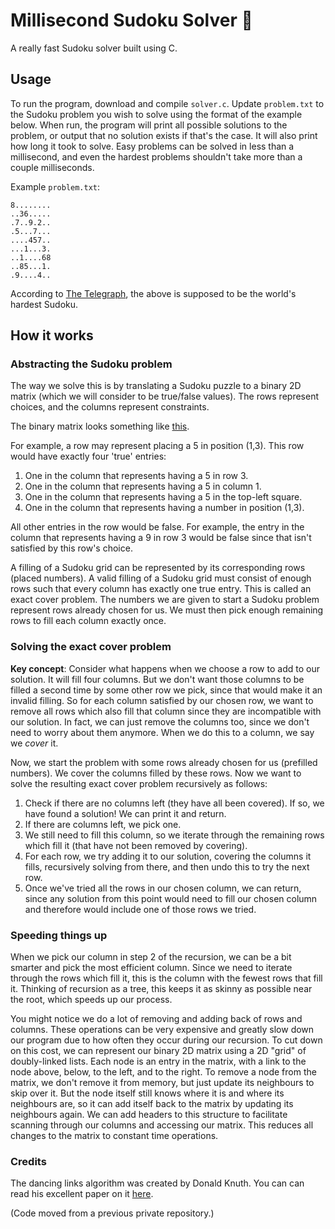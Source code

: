 # Millisecond Sudoku Solver 🚀

A really fast Sudoku solver built using C.

## Usage

To run the program, download and compile `solver.c`. Update `problem.txt` to the Sudoku problem you wish to solve using the format of the example below. When run, the program will print all possible solutions to the problem, or output that no solution exists if that's the case. It will also print how long it took to solve. Easy problems can be solved in less than a millisecond, and even the hardest problems shouldn't take more than a couple milliseconds.

Example `problem.txt`:
```
8........
..36.....
.7..9.2..
.5...7...
....457..
...1...3.
..1....68
..85...1.
.9....4..
```
According to [The Telegraph](https://www.telegraph.co.uk/news/science/science-news/9359579/Worlds-hardest-sudoku-can-you-crack-it.html), the above is supposed to be the world's hardest Sudoku.

## How it works

### Abstracting the Sudoku problem

The way we solve this is by translating a Sudoku puzzle to a binary 2D matrix (which we will consider to be true/false values). The rows represent choices, and the columns represent constraints.

The binary matrix looks something like [this](https://www.stolaf.edu/people/hansonr/sudoku/exactcovermatrix.htm).

For example, a row may represent placing a 5 in position (1,3). This row would have exactly four 'true' entries:
1. One in the column that represents having a 5 in row 3.
2. One in the column that represents having a 5 in column 1.
3. One in the column that represents having a 5 in the top-left square.
4. One in the column that represents having a number in position (1,3).

All other entries in the row would be false. For example, the entry in the column that represents having a 9 in row 3 would be false since that isn't satisfied by this row's choice.

A filling of a Sudoku grid can be represented by its corresponding rows (placed numbers). A valid filling of a Sudoku grid must consist of enough rows such that every column has exactly one true entry. This is called an exact cover problem.
The numbers we are given to start a Sudoku problem represent rows already chosen for us. We must then pick enough remaining rows to fill each column exactly once.

### Solving the exact cover problem

**Key concept**: Consider what happens when we choose a row to add to our solution. It will fill four columns. But we don't want those columns to be filled a second time by some other row we pick, since that would make it an invalid filling. So for each column satisfied by our chosen row, we want to remove all rows which also fill that column since they are incompatible with our solution. In fact, we can just remove the columns too, since we don't need to worry about them anymore. When we do this to a column, we say we *cover* it.

Now, we start the problem with some rows already chosen for us (prefilled numbers). We cover the columns filled by these rows. Now we want to solve the resulting exact cover problem recursively as follows:
1. Check if there are no columns left (they have all been covered). If so, we have found a solution! We can print it and return.
2. If there are columns left, we pick one.
3. We still need to fill this column, so we iterate through the remaining rows which fill it (that have not been removed by covering).
4. For each row, we try adding it to our solution, covering the columns it fills, recursively solving from there, and then undo this to try the next row.
5. Once we've tried all the rows in our chosen column, we can return, since any solution from this point would need to fill our chosen column and therefore would include one of those rows we tried.

### Speeding things up

When we pick our column in step 2 of the recursion, we can be a bit smarter and pick the most efficient column. Since we need to iterate through the rows which fill it, this is the column with the fewest rows that fill it. Thinking of recursion as a tree, this keeps it as skinny as possible near the root, which speeds up our process.

You might notice we do a lot of removing and adding back of rows and columns. These operations can be very expensive and greatly slow down our program due to how often they occur during our recursion. To cut down on this cost, we can represent our binary 2D matrix using a 2D "grid" of doubly-linked lists. Each node is an entry in the matrix, with a link to the node above, below, to the left, and to the right. To remove a node from the matrix, we don't remove it from memory, but just update its neighbours to skip over it. But the node itself still knows where it is and where its neighbours are, so it can add itself back to the matrix by updating its neighbours again. We can add headers to this structure to facilitate scanning through our columns and accessing our matrix. This reduces all changes to the matrix to constant time operations.

### Credits

The dancing links algorithm was created by Donald Knuth. You can can read his excellent paper on it [here](https://arxiv.org/pdf/cs/0011047.pdf).

(Code moved from a previous private repository.)
